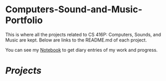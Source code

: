 # Computers-Sound-and-Music-Portfolio

This is where all the projects related to CS 416P: Computers, Sounds, and Music are kept. Below are links to the README.md of each project.

You can see my 
[Notebook](https://github.com/Worick046/Computers-Sound-and-Music-Portfolio/blob/main/Code/notebook.md)
to get diary entries of my work and progress.

# *Projects*
